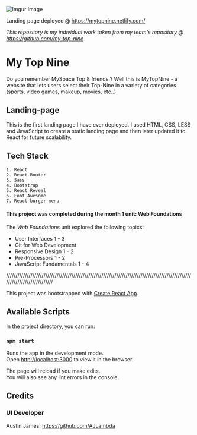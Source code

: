 ![Imgur Image](https://i.ibb.co/xjfHw6p/mytopnine.png)

Landing page deployed @ https://mytopnine.netlify.com/

*This repository is my individual work taken from my team's repository @ https://github.com/my-top-nine*

# My Top Nine
Do you remember MySpace Top 8 friends ? Well this is MyTopNine - a website that lets users select their Top-Nine in a variety of categories (sports, video games, makeup, movies, etc..)

## Landing-page
This is the first landing page I have ever deployed. I used HTML, CSS, LESS and JavaScript to create a static landing page and then later updated it to React for future scalability.

## Tech Stack

```
1. React
2. React-Router
3. Sass
4. Bootstrap
5. React Reveal 
6. Font Awesome
7. React-burger-menu
```

#### This project was completed during the month 1 unit: Web Foundations
The *Web Foundations* unit explored the following topics:

- User Interfaces 1 - 3
- Git for Web Development
- Responsive Design 1 - 2
- Pre-Processors 1 - 2
- JavaScript Fundamentals 1 - 4

////////////////////////////////////////////////////////////////////////////////////////////////////////////////////////////

This project was bootstrapped with [Create React App](https://github.com/facebook/create-react-app).

## Available Scripts

In the project directory, you can run:

### `npm start`

Runs the app in the development mode.<br>
Open [http://localhost:3000](http://localhost:3000) to view it in the browser.

The page will reload if you make edits.<br>
You will also see any lint errors in the console.

## Credits

### UI Developer 

Austin James: https://github.com/AJLambda




